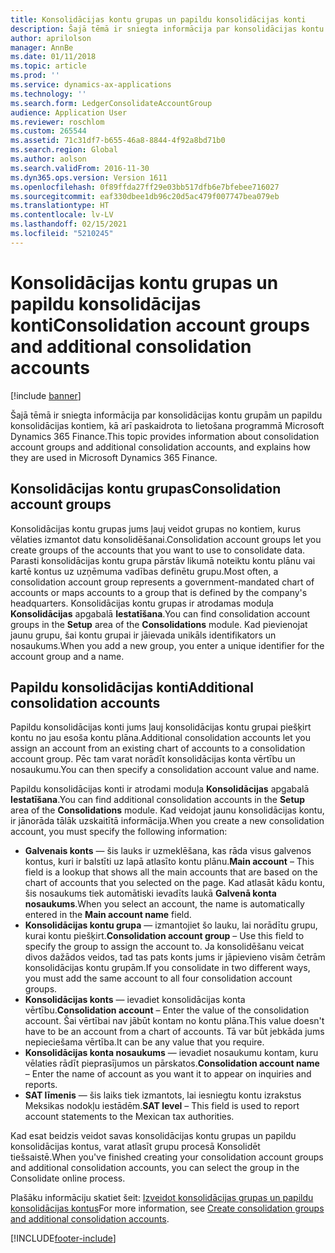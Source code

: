```yaml
---
title: Konsolidācijas kontu grupas un papildu konsolidācijas konti
description: Šajā tēmā ir sniegta informācija par konsolidācijas kontu grupām un papildu konsolidācijas kontiem, kā arī paskaidrota to lietošana programmā Microsoft Dynamics 365 Finance.
author: aprilolson
manager: AnnBe
ms.date: 01/11/2018
ms.topic: article
ms.prod: ''
ms.service: dynamics-ax-applications
ms.technology: ''
ms.search.form: LedgerConsolidateAccountGroup
audience: Application User
ms.reviewer: roschlom
ms.custom: 265544
ms.assetid: 71c31df7-b655-46a8-8844-4f92a8bd71b0
ms.search.region: Global
ms.author: aolson
ms.search.validFrom: 2016-11-30
ms.dyn365.ops.version: Version 1611
ms.openlocfilehash: 0f89ffda27ff29e03bb517dfb6e7bfebee716027
ms.sourcegitcommit: eaf330dbee1db96c20d5ac479f007747bea079eb
ms.translationtype: HT
ms.contentlocale: lv-LV
ms.lasthandoff: 02/15/2021
ms.locfileid: "5210245"
---
```

# <a name="consolidation-account-groups-and-additional-consolidation-accounts"></a><span data-ttu-id="21bdb-103">Konsolidācijas kontu grupas un papildu konsolidācijas konti</span><span class="sxs-lookup"><span data-stu-id="21bdb-103">Consolidation account groups and additional consolidation accounts</span></span>

[!include [banner](../includes/banner.md)]

<span data-ttu-id="21bdb-104">Šajā tēmā ir sniegta informācija par konsolidācijas kontu grupām un papildu konsolidācijas kontiem, kā arī paskaidrota to lietošana programmā Microsoft Dynamics 365 Finance.</span><span class="sxs-lookup"><span data-stu-id="21bdb-104">This topic provides information about consolidation account groups and additional consolidation accounts, and explains how they are used in Microsoft Dynamics 365 Finance.</span></span>

<a name="consolidation-account-groups"></a><span data-ttu-id="21bdb-105">Konsolidācijas kontu grupas</span><span class="sxs-lookup"><span data-stu-id="21bdb-105">Consolidation account groups</span></span>
----------------------------

<span data-ttu-id="21bdb-106">Konsolidācijas kontu grupas jums ļauj veidot grupas no kontiem, kurus vēlaties izmantot datu konsolidēšanai.</span><span class="sxs-lookup"><span data-stu-id="21bdb-106">Consolidation account groups let you create groups of the accounts that you want to use to consolidate data.</span></span> <span data-ttu-id="21bdb-107">Parasti konsolidācijas kontu grupa pārstāv likumā noteiktu kontu plānu vai kartē kontus uz uzņēmuma vadības definētu grupu.</span><span class="sxs-lookup"><span data-stu-id="21bdb-107">Most often, a consolidation account group represents a government-mandated chart of accounts or maps accounts to a group that is defined by the company's headquarters.</span></span> <span data-ttu-id="21bdb-108">Konsolidācijas kontu grupas ir atrodamas moduļa **Konsolidācijas** apgabalā **Iestatīšana**.</span><span class="sxs-lookup"><span data-stu-id="21bdb-108">You can find consolidation account groups in the **Setup** area of the **Consolidations** module.</span></span> <span data-ttu-id="21bdb-109">Kad pievienojat jaunu grupu, šai kontu grupai ir jāievada unikāls identifikators un nosaukums.</span><span class="sxs-lookup"><span data-stu-id="21bdb-109">When you add a new group, you enter a unique identifier for the account group and a name.</span></span>

## <a name="additional-consolidation-accounts"></a><span data-ttu-id="21bdb-110">Papildu konsolidācijas konti</span><span class="sxs-lookup"><span data-stu-id="21bdb-110">Additional consolidation accounts</span></span>
<span data-ttu-id="21bdb-111">Papildu konsolidācijas konti jums ļauj konsolidācijas kontu grupai piešķirt kontu no jau esoša kontu plāna.</span><span class="sxs-lookup"><span data-stu-id="21bdb-111">Additional consolidation accounts let you assign an account from an existing chart of accounts to a consolidation account group.</span></span> <span data-ttu-id="21bdb-112">Pēc tam varat norādīt konsolidācijas konta vērtību un nosaukumu.</span><span class="sxs-lookup"><span data-stu-id="21bdb-112">You can then specify a consolidation account value and name.</span></span> 

<span data-ttu-id="21bdb-113">Papildu konsolidācijas konti ir atrodami moduļa **Konsolidācijas** apgabalā **Iestatīšana**.</span><span class="sxs-lookup"><span data-stu-id="21bdb-113">You can find additional consolidation accounts in the **Setup** area of the **Consolidations** module.</span></span> <span data-ttu-id="21bdb-114">Kad veidojat jaunu konsolidācijas kontu, ir jānorāda tālāk uzskaitītā informācija.</span><span class="sxs-lookup"><span data-stu-id="21bdb-114">When you create a new consolidation account, you must specify the following information:</span></span>

-   <span data-ttu-id="21bdb-115">**Galvenais konts** — šis lauks ir uzmeklēšana, kas rāda visus galvenos kontus, kuri ir balstīti uz lapā atlasīto kontu plānu.</span><span class="sxs-lookup"><span data-stu-id="21bdb-115">**Main account** – This field is a lookup that shows all the main accounts that are based on the chart of accounts that you selected on the page.</span></span> <span data-ttu-id="21bdb-116">Kad atlasāt kādu kontu, šis nosaukums tiek automātiski ievadīts laukā **Galvenā konta nosaukums**.</span><span class="sxs-lookup"><span data-stu-id="21bdb-116">When you select an account, the name is automatically entered in the **Main account name** field.</span></span>
-   <span data-ttu-id="21bdb-117">**Konsolidācijas kontu grupa** — izmantojiet šo lauku, lai norādītu grupu, kurai kontu piešķirt.</span><span class="sxs-lookup"><span data-stu-id="21bdb-117">**Consolidation account group** – Use this field to specify the group to assign the account to.</span></span> <span data-ttu-id="21bdb-118">Ja konsolidēšanu veicat divos dažādos veidos, tad tas pats konts jums ir jāpievieno visām četrām konsolidācijas kontu grupām.</span><span class="sxs-lookup"><span data-stu-id="21bdb-118">If you consolidate in two different ways, you must add the same account to all four consolidation account groups.</span></span>
-   <span data-ttu-id="21bdb-119">**Konsolidācijas konts** — ievadiet konsolidācijas konta vērtību.</span><span class="sxs-lookup"><span data-stu-id="21bdb-119">**Consolidation account** – Enter the value of the consolidation account.</span></span> <span data-ttu-id="21bdb-120">Šai vērtībai nav jābūt kontam no kontu plāna.</span><span class="sxs-lookup"><span data-stu-id="21bdb-120">This value doesn't have to be an account from a chart of accounts.</span></span> <span data-ttu-id="21bdb-121">Tā var būt jebkāda jums nepieciešama vērtība.</span><span class="sxs-lookup"><span data-stu-id="21bdb-121">It can be any value that you require.</span></span>
-   <span data-ttu-id="21bdb-122">**Konsolidācijas konta nosaukums** — ievadiet nosaukumu kontam, kuru vēlaties rādīt pieprasījumos un pārskatos.</span><span class="sxs-lookup"><span data-stu-id="21bdb-122">**Consolidation account name** – Enter the name of account as you want it to appear on inquiries and reports.</span></span>
-   <span data-ttu-id="21bdb-123">**SAT līmenis** — šis laiks tiek izmantots, lai iesniegtu kontu izrakstus Meksikas nodokļu iestādēm.</span><span class="sxs-lookup"><span data-stu-id="21bdb-123">**SAT level** – This field is used to report account statements to the Mexican tax authorities.</span></span> 

<span data-ttu-id="21bdb-124">Kad esat beidzis veidot savas konsolidācijas kontu grupas un papildu konsolidācijas kontus, varat atlasīt grupu procesā Konsolidēt tiešsaistē.</span><span class="sxs-lookup"><span data-stu-id="21bdb-124">When you've finished creating your consolidation account groups and additional consolidation accounts, you can select the group in the Consolidate online process.</span></span>


<span data-ttu-id="21bdb-125">Plašāku informāciju skatiet šeit: [Izveidot konsolidācijas grupas un papildu konsolidācijas kontus](../general-ledger/tasks/create-consolidation-groups.md)</span><span class="sxs-lookup"><span data-stu-id="21bdb-125">For more information, see [Create consolidation groups and additional consolidation accounts](../general-ledger/tasks/create-consolidation-groups.md).</span></span> 





[!INCLUDE[footer-include](../../includes/footer-banner.md)]
